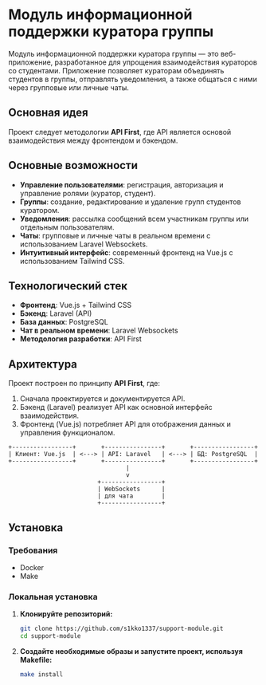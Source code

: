 # Модуль информационной поддержки куратора группы

Модуль информационной поддержки куратора группы — это веб-приложение, разработанное для упрощения взаимодействия кураторов со студентами.
Приложение позволяет кураторам объединять студентов в группы, отправлять уведомления, а также общаться с ними через групповые или личные чаты.

## Основная идея
Проект следует методологии **API First**, где API является основой взаимодействия между фронтендом и бэкендом.

## Основные возможности

- **Управление пользователями**: регистрация, авторизация и управление ролями (куратор, студент).
- **Группы**: создание, редактирование и удаление групп студентов куратором.
- **Уведомления**: рассылка сообщений всем участникам группы или отдельным пользователям.
- **Чаты**: групповые и личные чаты в реальном времени с использованием Laravel Websockets.
- **Интуитивный интерфейс**: современный фронтенд на Vue.js с использованием Tailwind CSS.

## Технологический стек

- **Фронтенд**: Vue.js + Tailwind CSS
- **Бэкенд**: Laravel (API)
- **База данных**: PostgreSQL
- **Чат в реальном времени**: Laravel Websockets
- **Методология разработки**: API First

## Архитектура

Проект построен по принципу **API First**, где:
1. Сначала проектируется и документируется API.
2. Бэкенд (Laravel) реализует API как основной интерфейс взаимодействия.
3. Фронтенд (Vue.js) потребляет API для отображения данных и управления функционалом.

```
+-----------------+       +----------------+       +-----------------+
| Клиент: Vue.js  | <---> | API: Laravel   | <---> | БД: PostgreSQL  |
+-----------------+       +----------------+       +-----------------+            
                                 |
                                 v
                         +-----------------+
                         | WebSockets      |
                         | для чата        |
                         +-----------------+
```

## Установка

### Требования
- Docker
- Make

### Локальная установка

1. **Клонируйте репозиторий:**
   ```bash
   git clone https://github.com/s1kko1337/support-module.git
   cd support-module
   ```

2. **Создайте необходимые образы и запустите проект, используя Makefile:**
   ```bash
   make install
   ```
